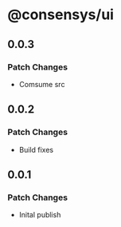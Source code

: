 # @consensys/ui

## 0.0.3

### Patch Changes

- Comsume src

## 0.0.2

### Patch Changes

- Build fixes

## 0.0.1

### Patch Changes

- Inital publish